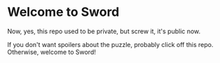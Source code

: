 # Welcome to Sword
Now, yes, this repo used to be private, but screw it, it's public now.

If you don't want spoilers about the puzzle, probably click off this repo.
Otherwise, welcome to Sword!
